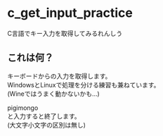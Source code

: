# c_get_input_practice
C言語でキー入力を取得してみるれんしう

## これは何？
キーボードからの入力を取得します。  
WindowsとLinuxで処理を分ける練習も兼ねています。  
(Wineではうまく動かないかも…)

pigimongo  
と入力すると終了します。  
(大文字小文字の区別は無し)
